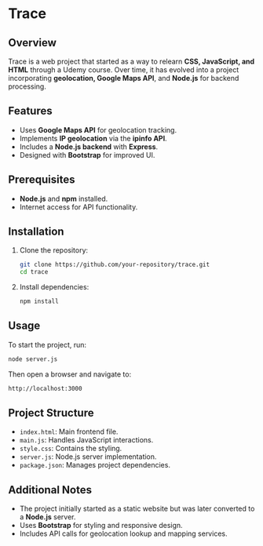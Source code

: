 # Trace

## Overview
Trace is a web project that started as a way to relearn **CSS, JavaScript, and HTML** through a Udemy course. Over time, it has evolved into a project incorporating **geolocation, Google Maps API**, and **Node.js** for backend processing.

## Features
- Uses **Google Maps API** for geolocation tracking.
- Implements **IP geolocation** via the **ipinfo API**.
- Includes a **Node.js backend** with **Express**.
- Designed with **Bootstrap** for improved UI.

## Prerequisites
- **Node.js** and **npm** installed.
- Internet access for API functionality.

## Installation
1. Clone the repository:
   ```sh
   git clone https://github.com/your-repository/trace.git
   cd trace
   ```
2. Install dependencies:
   ```sh
   npm install
   ```

## Usage
To start the project, run:
```sh
node server.js
```
Then open a browser and navigate to:
```sh
http://localhost:3000
```

## Project Structure
- `index.html`: Main frontend file.
- `main.js`: Handles JavaScript interactions.
- `style.css`: Contains the styling.
- `server.js`: Node.js server implementation.
- `package.json`: Manages project dependencies.

## Additional Notes
- The project initially started as a static website but was later converted to a **Node.js** server.
- Uses **Bootstrap** for styling and responsive design.
- Includes API calls for geolocation lookup and mapping services.
